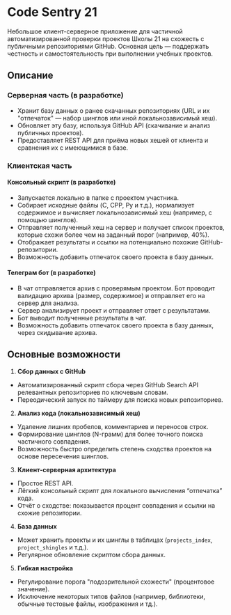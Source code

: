# Code Sentry 21

Небольшое клиент-серверное приложение для частичной автоматизированной проверки проектов Школы 21 на схожесть с публичными репозиториями GitHub. Основная цель — поддержать честность и самостоятельность при выполнении учебных проектов.

## Описание

### Серверная часть (в разработке)
  - Хранит базу данных о ранее скачанных репозиториях (URL и их "отпечаток" — набор шинглов или иной локальнозависимый хеш).
  - Обновляет эту базу, используя GitHub API (скачивание и анализ публичных проектов).
  - Предоставляет REST API для приёма новых хешей от клиента и сравнения их с имеющимися в базе.

### Клиентская часть

#### Консольный скрипт (в разработке)
  - Запускается локально в папке с проектом участника.
  - Собирает исходные файлы (C, CPP, Py и т.д.), нормализует содержимое и вычисляет локальнозависимый хеш (например, с помощью шинглов).
  - Отправляет полученный хеш на сервер и получает список проектов, которые схожи более чем на заданный порог (например, 40%).
  - Отображает результаты и ссылки на потенциально похожие GitHub-репозитории.
  - Возможность добавить отпечаток своего проекта в базу данных.

#### Телеграм бот (в разработке)
  - В чат отправляется архив с проверямым проектом. Бот проводит валидацию архива (размер, содержимое) и отправляет его на сервер для анализа.
  - Сервер анализирует проект и отправляет ответ с результатами.
  - Бот выводит полученные результаты в чат.
  - Возможность добавить отпечаток своего проекта в базу данных, через скидывание архива.

## Основные возможности

1. **Сбор данных с GitHub**
  - Автоматизированный скрипт сбора через GitHub Search API релевантных репозиториев по ключевым словам.
  - Переодический запуск по таймеру для поиска новых репозиториев.

2. **Анализ кода (локальнозависимый хеш)**
  - Удаление лишних пробелов, комментариев и переносов строк.
  - Формирование шинглов (N-грамм) для более точного поиска частичного совпадения.
  - Возможность быстро определить степень сходства проектов на основе пересечения шинглов.

3. **Клиент-серверная архитектура**
  - Простое REST API.
  - Лёгкий консольный скрипт для локального вычисления “отпечатка” кода.
  - Отчёт о сходстве: показывается процент совпадения и ссылки на схожие репозитории.

4. **База данных**
  - Может хранить проекты и их шинглы в таблицах (`projects_index`, `project_shingles` и т.д.).
  - Регулярное обновление скриптом сбора данных.

5. **Гибкая настройка**
  - Регулирование порога "подозрительной схожести" (процентовое значение).
  - Исключение некоторых типов файлов (например, библиотеки, обычные тестовые файлы, изображения и тд.).
